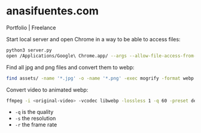 # anasifuentes.com
Portfolio | Freelance

Start local server and open Chrome in a way to be able to access files:
```bash
python3 server.py
open /Applications/Google\ Chrome.app/ --args --allow-file-access-from-files;
```

Find all jpg and png files and convert them to webp:
```bash
find assets/ -name '*.jpg' -o -name '*.png' -exec mogrify -format webp -quality 90 {} \;
```

Convert video to animated webp:
```bash
ffmpeg -i <original-video> -vcodec libwebp -lossless 1 -q 60 -preset default -loop 0 -an -s 720x630 -r 10 output.webp
```
- `-q` is the quality
- `-s` the resolution
- `-r` the frame rate
